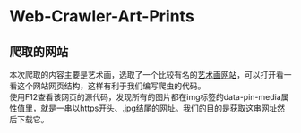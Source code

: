 # Web-Crawler-Art-Prints

## 爬取的网站
本次爬取的内容主要是艺术画，选取了一个比较有名的[艺术画网站](https://www.artic.edu/collection?page=1)，可以打开看一看这个网站网页结构，这样有利于我们编写爬虫的代码。<br>
使用F12查看该网页的源代码，发现所有的图片都在img标签的data-pin-media属性值里，就是一串以https开头、.jpg结尾的网址。我们的目的是获取这串网址然后下载它。<br>

